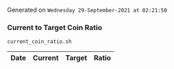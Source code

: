 Generated on `Wednesday 29-September-2021 at 02:21:50`

### Current to Target Coin Ratio
`current_coin_ratio.sh`

Date|Current|Target|Ratio
---|---|---|---
